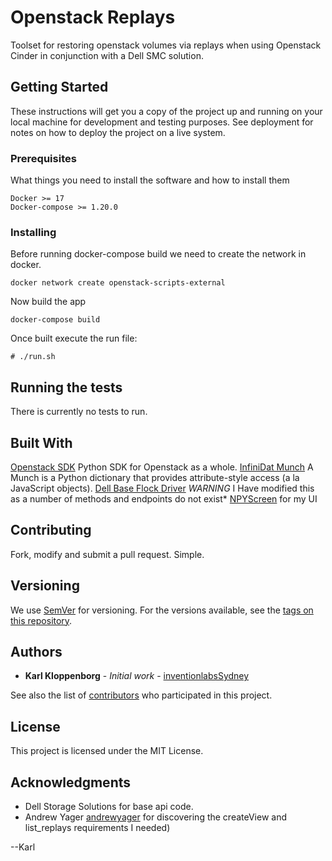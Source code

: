 # Openstack Replays

Toolset for restoring openstack volumes via replays when using Openstack Cinder in conjunction with a Dell SMC solution.

## Getting Started

These instructions will get you a copy of the project up and running on your local machine for development and testing purposes. See deployment for notes on how to deploy the project on a live system.

### Prerequisites

What things you need to install the software and how to install them

```
Docker >= 17
Docker-compose >= 1.20.0
```

### Installing

Before running docker-compose build we need to create the network in docker.

```
docker network create openstack-scripts-external
```

Now build the app
```
docker-compose build
```

Once built execute the run file:
```
# ./run.sh
```

## Running the tests

There is currently no tests to run.


## Built With

[Openstack SDK](https://docs.openstack.org/openstacksdk/) Python SDK for Openstack as a whole.
[InfiniDat Munch](https://github.com/Infinidat/munch) A Munch is a Python dictionary that provides attribute-style access (a la JavaScript objects).
[Dell Base Flock Driver](https://github.com/dellstorage/storagecenter-flocker-driver) *WARNING* I Have modified this as a number of methods and endpoints do not exist*
[NPYScreen](http://npyscreen.readthedocs.io/) for my UI

## Contributing

Fork, modify and submit a pull request. Simple.

## Versioning

We use [SemVer](http://semver.org/) for versioning. For the versions available, see the [tags on this repository](https://github.realworld.net.au/realworldtech/openstack_replays/tags).

## Authors

* **Karl Kloppenborg** - *Initial work* - [inventionlabsSydney](https://github.com/inventionlabsSydney)

See also the list of [contributors](https://github.realworld.net.au/realworldtech/openstack_replays/contributors) who participated in this project.

## License

This project is licensed under the MIT License.

## Acknowledgments

* Dell Storage Solutions for base api code.
* Andrew Yager [andrewyager](https://github.com/andrewyager) for discovering the createView and list_replays requirements I needed)

--Karl
